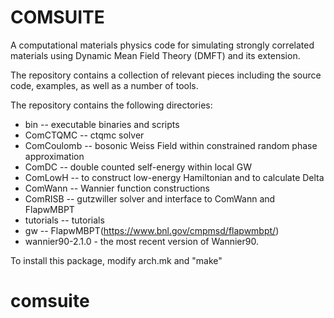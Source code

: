 # COMSUITE

A computational materials physics code for simulating strongly correlated
materials using Dynamic Mean Field Theory (DMFT) and its extension.

The repository contains a collection of relevant pieces including the source
code, examples, as well as a number of tools. 

The repository contains the following directories:

- bin -- executable binaries and scripts
- ComCTQMC -- ctqmc solver
- ComCoulomb -- bosonic Weiss Field within constrained random phase approximation
- ComDC -- double counted self-energy within local GW
- ComLowH -- to construct low-energy Hamiltonian and to calculate Delta
- ComWann -- Wannier function constructions
- ComRISB -- gutzwiller solver and interface to ComWann and FlapwMBPT
- tutorials -- tutorials
- gw -- FlapwMBPT(https://www.bnl.gov/cmpmsd/flapwmbpt/)
- wannier90-2.1.0 - the most recent version of Wannier90.

To install this package, modify arch.mk and "make"
# comsuite

